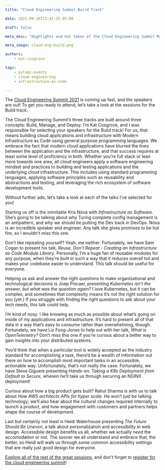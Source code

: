 ```yaml
---
title: "Cloud Engineering Summit Build Track"

date: 2021-09-16T13:47:25-05:00

draft: false

meta_desc: "Highlights and hot takes of the Cloud Engineering Summit Manage track with Kat Cosgrove."

meta_image: cloud-eng-build.png

authors:
    - kat-cosgrove

tags:
    - pulumi-events
    - cloud-engineering
    - infrastructure-as-code

---
```


The [Cloud Engineering Summit 2021](https://www.pulumi.com/cloud-engineering-summit/) is coming up fast, and the speakers are out! To get you ready to attend, let’s take a look at the sessions for the Build track.

The Cloud Engineering Summit’s three tracks are built around three concepts: Build, Manage, and Deploy. I’m Kat Cosgrove, and I was responsible for selecting your speakers for the Build track! For us, that means building cloud applications and infrastructure with Modern Infrastructure as Code using general purpose programming languages. We embrace the fact that modern cloud applications have blurred the lines between the application and the infrastructure, and that success requires at least some level of proficiency in both. Whether you’re full stack or lean more towards one area, all cloud engineers apply a software engineering mindset and practices to building and testing applications and the underlying cloud infrastructure. This includes using standard programming languages, applying software principles such as reusability and abstractions and testing, and leveraging the rich ecosystem of software development tools.

Without further ado, let’s take a look at each of the talks I’ve selected for you!

<!--more-->

Starting us off is the inimitable Kris Nóva with *Infrastructure as Software.* She’s going to be talking about why Turing complete config management is an antipattern, and why we should be putting the Dev back in DevOps. Nóva is an incredible speaker and engineer. Any talk she gives promises to be hot fire, so I wouldn't miss this one.

Don’t like repeating yourself? Yeah, me neither. Fortunately, we have Sam Cogan to present his talk, *Reuse, Don't Repeat - Creating an Infrastructure as Code Module Library*. Personally, I’m a huge fan of reusable modules for any purpose, when they’re built in such a way that it reduces overall toil and makes your codebase easier to understand. This talk should be useful for everyone.

Helping us ask and answer the right questions to make organizational and technological decisions is Joep Piscaer, presenting *Kubernetes isn’t the answer, but what was the question again?* I love Kubernetes, but it can be complex, and sometimes that complexity means it’s not the right solution for you (yet.) If you struggle with finding the right questions to ask about your tech needs, this talk could help.

I’m kind of nosy. I like knowing as much as possible about what’s going on inside of my applications and infrastructure. It’s hard to present all of that data in a way that’s easy to consume rather than overwhelming, though. Fortunately, we have Liz Fong-Jones to help out with her talk, *What is OpenTelemetry?* Don’t miss this one if you’re curious about a better way to gain insights into your distributed systems.

You’d think that when a particular tool is widely accepted as the industry standard for accomplishing a task, there’d be a wealth of information out there on how to accomplish most important tasks in an accessible, actionable way. Unfortunately, that’s not really the case. Fortunately, we have Steve Giguere presenting *Hands-on: Taking a K8s Deployment from Default to Secure,* wherein he’ll take us through securing an NGINX deployment!

Curious about how a big product gets built? Rahul Sharma is with us to talk about *How AWS architects APIs for hyper scale.* He won’t just be talking technology; we’ll also hear about the cultural changes required internally to launch a product, and how engagement with customers and partners helps shape the course of development.

Last but certainly not least is Heidi Waterhouse presenting *The Future Should Be Uneven*, a talk about personalization and accessibility in web design. Accessibile design benefits us all, whether we actually *need* the accomodation or not. The sooner we all understand and embrace that, the better, so Heidi will walk us through some common accessibility settings that are really just good design for everyone.

[Explore all of the rest of the great sessions](https://www.pulumi.com/cloud-engineering-summit/sessions/), and don’t forget to [register for the cloud engineering summit](https://www.pulumi.com/cloud-engineering-summit/)!
